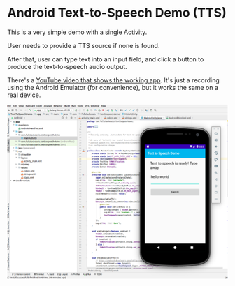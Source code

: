 # Android Text-to-Speech Demo (TTS)

This is a very simple demo with a single Activity.

User needs to provide a TTS source if none is found.

After that, user can type text into an input field, and click a button to produce the text-to-speech audio output.

There's a [YouTube video that shows the working app](https://youtu.be/r9EpYZ7c6Zg). It's just a recording using the Android Emulator (for convenience), but it works the same on a real device.

![Text to Speech demo for Android (TTS)](https://github.com/fullStackOasis/android-text-to-speech-demo/raw/master/android-text-to-speech-demo.png)

